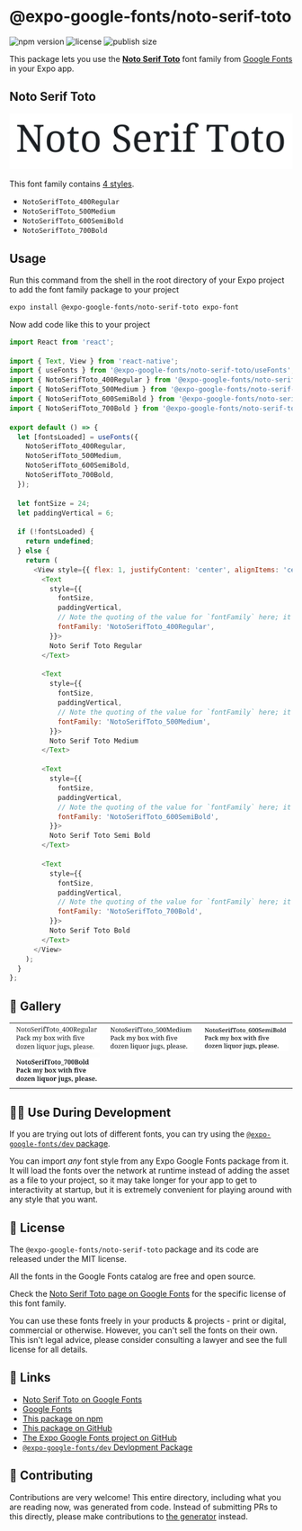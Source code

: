 # @expo-google-fonts/noto-serif-toto

![npm version](https://flat.badgen.net/npm/v/@expo-google-fonts/noto-serif-toto)
![license](https://flat.badgen.net/github/license/expo/google-fonts)
![publish size](https://flat.badgen.net/packagephobia/install/@expo-google-fonts/noto-serif-toto)

This package lets you use the [**Noto Serif Toto**](https://fonts.google.com/specimen/Noto+Serif+Toto) font family from [Google Fonts](https://fonts.google.com/) in your Expo app.

## Noto Serif Toto

![Noto Serif Toto](./font-family.png)

This font family contains [4 styles](#-gallery).

- `NotoSerifToto_400Regular`
- `NotoSerifToto_500Medium`
- `NotoSerifToto_600SemiBold`
- `NotoSerifToto_700Bold`

## Usage

Run this command from the shell in the root directory of your Expo project to add the font family package to your project
```sh
expo install @expo-google-fonts/noto-serif-toto expo-font
```

Now add code like this to your project
```js
import React from 'react';

import { Text, View } from 'react-native';
import { useFonts } from '@expo-google-fonts/noto-serif-toto/useFonts';
import { NotoSerifToto_400Regular } from '@expo-google-fonts/noto-serif-toto/400Regular';
import { NotoSerifToto_500Medium } from '@expo-google-fonts/noto-serif-toto/500Medium';
import { NotoSerifToto_600SemiBold } from '@expo-google-fonts/noto-serif-toto/600SemiBold';
import { NotoSerifToto_700Bold } from '@expo-google-fonts/noto-serif-toto/700Bold';

export default () => {
  let [fontsLoaded] = useFonts({
    NotoSerifToto_400Regular,
    NotoSerifToto_500Medium,
    NotoSerifToto_600SemiBold,
    NotoSerifToto_700Bold,
  });

  let fontSize = 24;
  let paddingVertical = 6;

  if (!fontsLoaded) {
    return undefined;
  } else {
    return (
      <View style={{ flex: 1, justifyContent: 'center', alignItems: 'center' }}>
        <Text
          style={{
            fontSize,
            paddingVertical,
            // Note the quoting of the value for `fontFamily` here; it expects a string!
            fontFamily: 'NotoSerifToto_400Regular',
          }}>
          Noto Serif Toto Regular
        </Text>

        <Text
          style={{
            fontSize,
            paddingVertical,
            // Note the quoting of the value for `fontFamily` here; it expects a string!
            fontFamily: 'NotoSerifToto_500Medium',
          }}>
          Noto Serif Toto Medium
        </Text>

        <Text
          style={{
            fontSize,
            paddingVertical,
            // Note the quoting of the value for `fontFamily` here; it expects a string!
            fontFamily: 'NotoSerifToto_600SemiBold',
          }}>
          Noto Serif Toto Semi Bold
        </Text>

        <Text
          style={{
            fontSize,
            paddingVertical,
            // Note the quoting of the value for `fontFamily` here; it expects a string!
            fontFamily: 'NotoSerifToto_700Bold',
          }}>
          Noto Serif Toto Bold
        </Text>
      </View>
    );
  }
};

```

## 🔡 Gallery


||||
|-|-|-|
|![NotoSerifToto_400Regular](./NotoSerifToto_400Regular.ttf.png)|![NotoSerifToto_500Medium](./NotoSerifToto_500Medium.ttf.png)|![NotoSerifToto_600SemiBold](./NotoSerifToto_600SemiBold.ttf.png)||
|![NotoSerifToto_700Bold](./NotoSerifToto_700Bold.ttf.png)||||


## 👩‍💻 Use During Development

If you are trying out lots of different fonts, you can try using the [`@expo-google-fonts/dev` package](https://github.com/expo/google-fonts/tree/master/font-packages/dev#readme).

You can import *any* font style from any Expo Google Fonts package from it. It will load the fonts
over the network at runtime instead of adding the asset as a file to your project, so it may take longer
for your app to get to interactivity at startup, but it is extremely convenient
for playing around with any style that you want.

## 📖 License

The `@expo-google-fonts/noto-serif-toto` package and its code are released under the MIT license.

All the fonts in the Google Fonts catalog are free and open source.

Check the [Noto Serif Toto page on Google Fonts](https://fonts.google.com/specimen/Noto+Serif+Toto) for the specific license of this font family.

You can use these fonts freely in your products & projects - print or digital, commercial or otherwise. However, you can't sell the fonts on their own. This isn't legal advice, please consider consulting a lawyer and see the full license for all details.

## 🔗 Links

- [Noto Serif Toto on Google Fonts](https://fonts.google.com/specimen/Noto+Serif+Toto)
- [Google Fonts](https://fonts.google.com/)
- [This package on npm](https://www.npmjs.com/package/@expo-google-fonts/noto-serif-toto)
- [This package on GitHub](https://github.com/expo/google-fonts/tree/master/font-packages/noto-serif-toto)
- [The Expo Google Fonts project on GitHub](https://github.com/expo/google-fonts)
- [`@expo-google-fonts/dev` Devlopment Package](https://github.com/expo/google-fonts/tree/master/font-packages/dev)

## 🤝 Contributing

Contributions are very welcome! This entire directory, including what you are reading now, was generated from code. Instead of submitting PRs to this directly, please make contributions to [the generator](https://github.com/expo/google-fonts/tree/master/packages/generator) instead.

